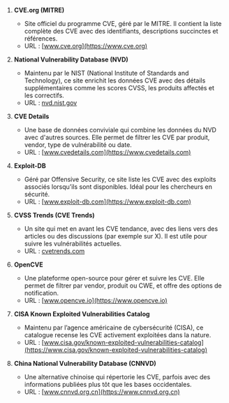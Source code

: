 1. **CVE.org (MITRE)**  
   - Site officiel du programme CVE, géré par le MITRE. Il contient la liste complète des CVE avec des identifiants, descriptions succinctes et références.  
   - URL : [www.cve.org](https://www.cve.org)

2. **National Vulnerability Database (NVD)**  
   - Maintenu par le NIST (National Institute of Standards and Technology), ce site enrichit les données CVE avec des détails supplémentaires comme les scores CVSS, les produits affectés et les correctifs.  
   - URL : [nvd.nist.gov](https://nvd.nist.gov)

3. **CVE Details**  
   - Une base de données conviviale qui combine les données du NVD avec d'autres sources. Elle permet de filtrer les CVE par produit, vendor, type de vulnérabilité ou date.  
   - URL : [www.cvedetails.com](https://www.cvedetails.com)

4. **Exploit-DB**  
   - Géré par Offensive Security, ce site liste les CVE avec des exploits associés lorsqu’ils sont disponibles. Idéal pour les chercheurs en sécurité.  
   - URL : [www.exploit-db.com](https://www.exploit-db.com)

5. **CVSS Trends (CVE Trends)**  
   - Un site qui met en avant les CVE tendance, avec des liens vers des articles ou des discussions (par exemple sur X). Il est utile pour suivre les vulnérabilités actuelles.  
   - URL : [cvetrends.com](https://cvetrends.com)

6. **OpenCVE**  
   - Une plateforme open-source pour gérer et suivre les CVE. Elle permet de filtrer par vendor, produit ou CWE, et offre des options de notification.  
   - URL : [www.opencve.io](https://www.opencve.io)

7. **CISA Known Exploited Vulnerabilities Catalog**  
   - Maintenu par l’agence américaine de cybersécurité (CISA), ce catalogue recense les CVE activement exploitées dans la nature.  
   - URL : [www.cisa.gov/known-exploited-vulnerabilities-catalog](https://www.cisa.gov/known-exploited-vulnerabilities-catalog)

8. **China National Vulnerability Database (CNNVD)**  
   - Une alternative chinoise qui répertorie les CVE, parfois avec des informations publiées plus tôt que les bases occidentales.  
   - URL : [www.cnnvd.org.cn](https://www.cnnvd.org.cn)
